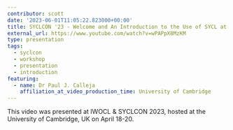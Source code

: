 ```yaml
---
contributor: scott
date: '2023-06-01T11:05:22.823000+00:00'
title: SYCLCON '23 - Welcome and An Introduction to the Use of SYCL at the Cambridge Open Zettascale Lab
external_url: https://www.youtube.com/watch?v=wPAPpX8MzKM
type: presentation
tags:
  - syclcon
  - workshop
  - presentation
  - introduction
featuring: 
  - name: Dr Paul J. Calleja
    affiliation_at_video_production_time: University of Cambridge
---
```


This video was presented at IWOCL & SYCLCON 2023, hosted at the University of Cambridge, UK on April 18-20.
